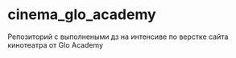 # cinema_glo_academy
Репозиторий с выполнеными дз на интенсиве по верстке сайта кинотеатра от Glo Academy
